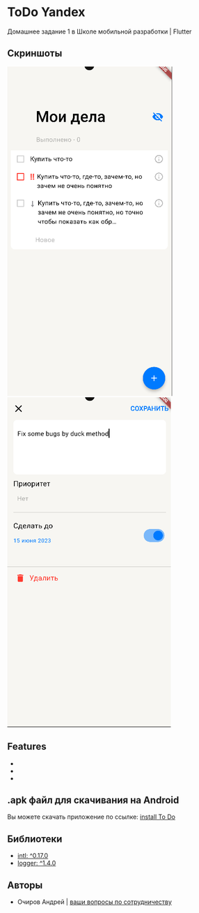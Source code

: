 # ToDo Yandex
Домашнее задание 1 в Школе мобильной разработки | Flutter

## Скриншоты

![Main screen](git/first.png) ![Add task](git/second.png)

## Features
-
-
-

## .apk файл для скачивания на Android

Вы можете скачать приложение по ссылке: [install To Do]()

## Библиотеки

- [intl: ^0.17.0](https://pub.dev/packages/intl)
- [logger: ^1.4.0](https://pub.dev/packages/logger)

## Авторы

- Очиров Андрей | [ваши вопросы по сотрудничеству](https://t.me/o41rov)
